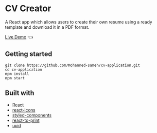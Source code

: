 # CV Creator

A React app which allows users to create their own resume using a ready template and download it in a PDF format.

[Live Demo](https://Mohanned-sameh.github.io/cv-application/) :point_left:

## Getting started

```
git clone https://github.com/Mohanned-sameh/cv-application.git
cd cv-application
npm install
npm start
```

## Built with

- [React](https://reactjs.org/)
- [react-icons](https://www.npmjs.com/package/react-icons)
- [styled-components](https://styled-components.com/)
- [react-to-print](https://www.npmjs.com/package/react-to-print)
- [uuid](https://www.npmjs.com/package/uuid)
